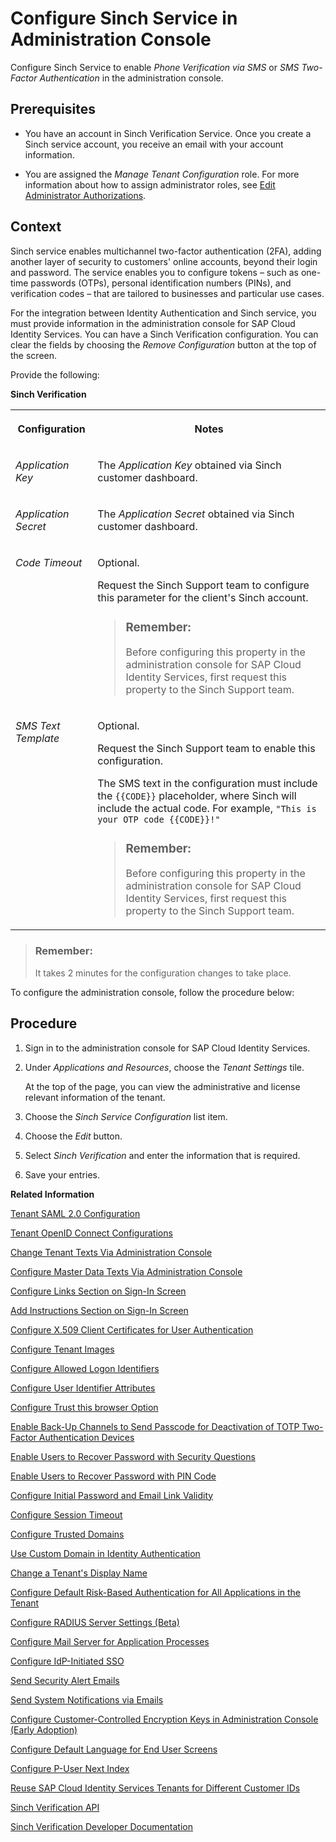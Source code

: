 <!-- copy3fdc9e1c9d374b798b39710eaadec54b -->

# Configure Sinch Service in Administration Console

Configure Sinch Service to enable *Phone Verification via SMS* or *SMS Two-Factor Authentication* in the administration console.



<a name="copy3fdc9e1c9d374b798b39710eaadec54b__prereq_apw_h4w_hdb"/>

## Prerequisites

-   You have an account in Sinch Verification Service. Once you create a Sinch service account, you receive an email with your account information.

-   You are assigned the *Manage Tenant Configuration* role. For more information about how to assign administrator roles, see [Edit Administrator Authorizations](edit-administrator-authorizations-86ee374.md).




<a name="copy3fdc9e1c9d374b798b39710eaadec54b__context_j2w_pc5_ldb"/>

## Context

Sinch service enables multichannel two-factor authentication \(2FA\), adding another layer of security to customers' online accounts, beyond their login and password. The service enables you to configure tokens – such as one-time passwords \(OTPs\), personal identification numbers \(PINs\), and verification codes – that are tailored to businesses and particular use cases.

For the integration between Identity Authentication and Sinch service, you must provide information in the administration console for SAP Cloud Identity Services. You can have a Sinch Verification configuration. You can clear the fields by choosing the *Remove Configuration* button at the top of the screen.

Provide the following:

**Sinch Verification**


<table>
<tr>
<th valign="top">

Configuration

</th>
<th valign="top">

Notes

</th>
</tr>
<tr>
<td valign="top">

*Application Key*

</td>
<td valign="top">

The *Application Key* obtained via Sinch customer dashboard.

</td>
</tr>
<tr>
<td valign="top">

*Application Secret*

</td>
<td valign="top">

The *Application Secret* obtained via Sinch customer dashboard.

</td>
</tr>
<tr>
<td valign="top">

*Code Timeout*

</td>
<td valign="top">

Optional.

Request the Sinch Support team to configure this parameter for the client's Sinch account.

> ### Remember:  
> Before configuring this property in the administration console for SAP Cloud Identity Services, first request this property to the Sinch Support team.



</td>
</tr>
<tr>
<td valign="top">

*SMS Text Template*

</td>
<td valign="top">

Optional.

Request the Sinch Support team to enable this configuration.

The SMS text in the configuration must include the `{{CODE}}` placeholder, where Sinch will include the actual code. For example, `"This is your OTP code {{CODE}}!"`

> ### Remember:  
> Before configuring this property in the administration console for SAP Cloud Identity Services, first request this property to the Sinch Support team.



</td>
</tr>
</table>

> ### Remember:  
> It takes 2 minutes for the configuration changes to take place.

To configure the administration console, follow the procedure below:



## Procedure

1.  Sign in to the administration console for SAP Cloud Identity Services.

2.  Under *Applications and Resources*, choose the *Tenant Settings* tile.

    At the top of the page, you can view the administrative and license relevant information of the tenant.

3.  Choose the *Sinch Service Configuration* list item.

4.  Choose the *Edit* button.

5.  Select *Sinch Verification* and enter the information that is required.

6.  Save your entries.


**Related Information**  


[Tenant SAML 2.0 Configuration](tenant-saml-2-0-configuration-e81a19b.md "You as a tenant administrator can view and download the tenant SAML 2.0 metadata. You can also change the name format and update your certificate used by the identity provider to digitally sign the messages for the applications.")

[Tenant OpenID Connect Configurations](tenant-openid-connect-configurations-3d6abcc.md "You as a tenant administrator can view and configure the tenant OpenID Connect configurations.")

[Change Tenant Texts Via Administration Console](change-tenant-texts-via-administration-console-c24b1d0.md "The change tenant texts option can be used to change the predefined texts and messages for end-user screens available per tenant in Identity Authentication via the administration console.")

[Configure Master Data Texts Via Administration Console](configure-master-data-texts-via-administration-console-c068ac9.md "The master data texts option can be used to configure the predefined master data for each resource in Identity Authentication via the administration console.")

[Configure Links Section on Sign-In Screen](configure-links-section-on-sign-in-screen-060c032.md "You can configure links to appear on the sign-in screen of your applications.")

[Add Instructions Section on Sign-In Screen](add-instructions-section-on-sign-in-screen-c9e717e.md "You can customize the sign-in screen of the Horizon theme with instructions for the user.")

[Configure X.509 Client Certificates for User Authentication](configure-x-509-client-certificates-for-user-authentication-52c7dcb.md "Tenant administrators can configure X.509 client certificates for user authentication as an alternative to authenticating with a user name and a password.")

[Configure Tenant Images](configure-tenant-images-8742046.md "You can configure a custom global logo and, or a background image on the forms for sign-in in, registration, upgrade, password update, and account activation for all applications in a tenant. You can also set a favicon for tenant.")

[Configure Allowed Logon Identifiers](configure-allowed-logon-identifiers-3adf1ff.md "Tenant administrators can choose the allowed logon identifiers for the users.")

[Configure User Identifier Attributes](configure-user-identifier-attributes-8b9fa88.md "Tenant administrators can configure user identifier attributes as required and unique for the tenant.")

[Configure Trust this browser Option](configure-trust-this-browser-option-5b8377e.md "Tenant administrator can set the number of days for which the users won't get prompted for second-factor authentication, if they sign in from the same browser.")

[Enable Back-Up Channels to Send Passcode for Deactivation of TOTP Two-Factor Authentication Devices](enable-back-up-channels-to-send-passcode-for-deactivation-of-totp-two-factor-authenticati-782935e.md "Tenant administrator can configure back-up channels to send TOTP deactivation passcodes to the user.")

[Enable Users to Recover Password with Security Questions](enable-users-to-recover-password-with-security-questions-d9ae898.md "Users can choose to answer security questions to reset their password.")

[Enable Users to Recover Password with PIN Code](enable-users-to-recover-password-with-pin-code-046a235.md "Users can choose to provide PIN code to reset their password.")

[Configure Initial Password and Email Link Validity](configure-initial-password-and-email-link-validity-f8093f4.md "As a tenant administrator, you can configure the validity of the initial password and link sent to a user in the various application processes.")

[Configure Session Timeout](configure-session-timeout-5ca23e4.md "As a tenant administrator, you can configure when the session, created at the Identity Authentication tenant, expires.")

[Configure Trusted Domains](configure-trusted-domains-08fa1fe.md "Service providers that delegate authentication to Identity Authentication can protect their applications when using embedded frames, also called overlays, or when allowing user self-registration.")

[Use Custom Domain in Identity Authentication](use-custom-domain-in-identity-authentication-c4db840.md "Identity Authentication allows you to use a custom domain that is different from the default one (<tenant ID>.accounts.ondemand.com) - for example www.mytenant.com.")

[Change a Tenant's Display Name](change-a-tenant-s-display-name-a513c91.md "You can configure the tenant's name from the administration console for SAP Cloud Identity Services.")

[Configure Default Risk-Based Authentication for All Applications in the Tenant](configure-default-risk-based-authentication-for-all-applications-in-the-tenant-1aab51a.md#loio1aab51ae62b94f79b4c6dac7a00857c2 "You can define rules for authentication according to different risk factors and apply actions like Allow, Deny, and Two-Factor Authentication for all applications in a tenant.")

[Configure RADIUS Server Settings \(Beta\)](configure-radius-server-settings-beta-03043ae.md "Configure Remote Authentication Dial-In User Service (RADIUS) server settings in the administration console for SAP Cloud Identity Services.")

[Configure Mail Server for Application Processes](configure-mail-server-for-application-processes-ccc7ba1.md "Configure mail server for the emails sent to the end users in the different application processes.")

[Configure IdP-Initiated SSO](configure-idp-initiated-sso-5d59caa.md)

[Send Security Alert Emails](send-security-alert-emails-c977464.md "Send security alert emails to end-users or administrators when changes in their accounts are made.")

[Send System Notifications via Emails](send-system-notifications-via-emails-aa04a8b.md "You can configure the administration console to send emails with information about expiring certificates, system notifications and new administrators to specific email addresses or to the emails of all administrators.")

[Configure Customer-Controlled Encryption Keys in Administration Console \(Early Adoption\)](configure-customer-controlled-encryption-keys-in-administration-console-early-adoption-fe6e30c.md "")

[Configure Default Language for End User Screens](configure-default-language-for-end-user-screens-2cb73c3.md "Select the language that the end user screen uses if the language of the browser isn’t in the list of supported languages.")

[Configure P-User Next Index](configure-p-user-next-index-045bb1c.md "Set the value for the P-user next index.")

[Reuse SAP Cloud Identity Services Tenants for Different Customer IDs](reuse-sap-cloud-identity-services-tenants-for-different-customer-ids-ebd0258.md "You as a tenant administrator can reuse an existing tenant for configurations and automated subscriptions.")

[Sinch Verification API](https://www.sinch.com/products/apis/verification/)

[Sinch Verification Developer Documentation](https://developers.sinch.com/docs/verification/)

